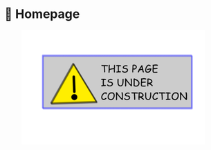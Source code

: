 # 🏡 Homepage

<figure><img src="../.gitbook/assets/image (2).png" alt=""><figcaption></figcaption></figure>
